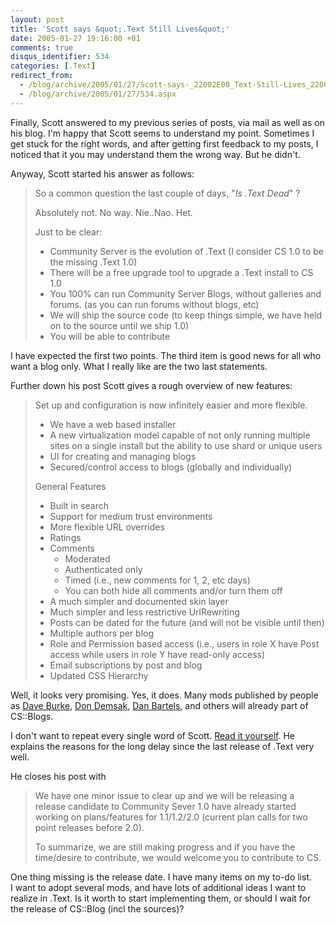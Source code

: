 ```yaml
---
layout: post
title: 'Scott says &quot;.Text Still Lives&quot;'
date: 2005-01-27 19:16:00 +01
comments: true
disqus_identifier: 534
categories: [.Text]
redirect_from:
  - /blog/archive/2005/01/27/Scott-says-_22002E00_Text-Still-Lives_2200_.aspx
  - /blog/archive/2005/01/27/534.aspx
---
```


Finally, Scott answered to my previous series of posts, via mail as well as on his blog. I'm happy that Scott seems to understand my point. Sometimes I get stuck for the right words, and after getting first feedback to my posts, I noticed that it you may understand them the wrong way. But he didn't.

Anyway, Scott started his answer as follows:

> So a common question the last couple of days, "*Is .Text Dead*" ?
>
> Absolutely not. No way. Nie..Nao. Het.
>
> Just to be clear:
>
> -   Community Server is the evolution of .Text (I consider CS 1.0 to be the missing .Text 1.0)
> -   There will be a free upgrade tool to upgrade a .Text install to CS 1.0
> -   You 100% can run Community Server Blogs, without galleries and forums. (as you can run forums without blogs, etc)
> -   We will ship the source code (to keep things simple, we have held on to the source until we ship 1.0)
> -   You will be able to contribute

I have expected the first two points. The third item is good news for all who want a blog only. What I really like are the two last statements.

Further down his post Scott gives a rough overview of new features:

> Set up and configuration is now infinitely easier and more flexible.
>
> -   We have a web based installer
> -   A new virtualization model capable of not only running multiple sites on a single install but the ability to use shard or unique users
> -   UI for creating and managing blogs
> -   Secured/control access to blogs (globally and individually)
>
> General Features
>
> -   Built in search
> -   Support for medium trust environments
> -   More flexible URL overrides
> -   Ratings
> -   Comments
>     -   Moderated
>     -   Authenticated only
>     -   Timed (i.e., new comments for 1, 2, etc days)
>     -   You can both hide all comments and/or turn them off
> -   A much simpler and documented skin layer
> -   Much simpler and less restrictive UrlRewriting
> -   Posts can be dated for the future (and will not be visible until then)
> -   Multiple authors per blog
> -   Role and Permission based access (i.e., users in role X have Post access while users in role Y have read-only access)
> -   Email subscriptions by post and blog
> -   Updated CSS Hierarchy

Well, it looks very promising. Yes, it does. Many mods published by people as [Dave Burke](http://dbvt.com/blog), [Don Demsak](http://donxml.com/), [Dan Bartels](http://www.danbartels.com/), and others will already part of CS::Blogs.

I don't want to repeat every single word of Scott. [Read it yourself](http://scottwater.com/blog/archive/2005/01/27/rumors_of_my_demise_have_been_greatly_exaggerated). He explains the reasons for the long delay since the last release of .Text very well.

He closes his post with

> We have one minor issue to clear up and we will be releasing a release candidate to Community Sever 1.0 have already started working on plans/features for 1.1/1.2/2.0 (current plan calls for two point releases before 2.0).
>
> To summarize, we are still making progress and if you have the time/desire to contribute, we would welcome you to contribute to CS.

One thing missing is the release date. I have many items on my to-do list. I want to adopt several mods, and have lots of additional ideas I want to realize in .Text. Is it worth to start implementing them, or should I wait for the release of CS::Blog (incl the sources)?

